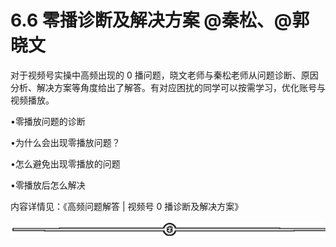 # 6.6 零播诊断及解决方案 @秦松、@郭晓文

对于视频号实操中高频出现的 0 播问题，晓文老师与秦松老师从问题诊断、原因分析、解决方案等角度给出了解答。有对应困扰的同学可以按需学习，优化账号与视频播放。

•零播放问题的诊断

•为什么会出现零播放问题？

•怎么避免出现零播放的问题

•零播放后怎么解决

内容详情见：《高频问题解答 | 视频号 0 播诊断及解决方案》

![](img/dda9ffd2a755d5c9e9ef78686ed11785.png)
